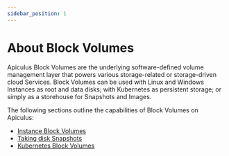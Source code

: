 ```yaml
---
sidebar_position: 1
---
```

# About Block Volumes

Apiculus Block Volumes are the underlying software-defined volume management layer that powers various storage-related or storage-driven cloud Services. Block Volumes can be used with Linux and Windows Instances as root and data disks; with Kubernetes as persistent storage; or simply as a storehouse for Snapshots and Images.

The following sections outline the capabilities of Block Volumes on Apiculus:

- [Instance Block Volumes](WorkingwithInstanceVolumes)
- [Taking disk Snapshots](DetailsofBlockVolumes/WorkingwithVolumeSnapshots.md)
- [Kubernetes Block Volumes](UsingBlockVolumeswithKubernetes)




